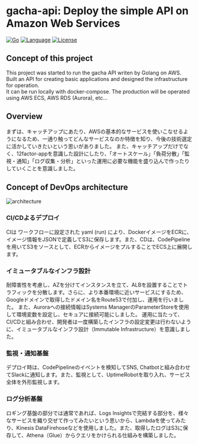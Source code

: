 # gacha-api: Deploy the simple API on Amazon Web Services

[![Go](https://github.com/GotoRen/gacha-api/actions/workflows/go.yml/badge.svg)](https://github.com/GotoRen/gacha-api/actions/workflows/go.yml)
[![Language](https://img.shields.io/badge/Go-1.18.0-blue.svg)](https://github.com/Pluslab/cyphonic)
[![License](https://img.shields.io/badge/license-MIT-blue.svg)](https://opensource.org/licenses/MIT)
## Concept of this project
This project was started to run the gacha API writen by Golang on AWS.<br>
Built an API for creating basic applications and designed the infrastructure for operation.<br>
It can be run locally with docker-compose. The production will be operated using AWS ECS, AWS RDS (Aurora), etc...<br>

## Overview
まずは、キャッチアップにあたり、AWSの基本的なサービスを使いこなせるようになるため、一通り触ってどんなサービスなのか特徴を知り、今後の技術選定に活かしていきたいという思いがありました。
また、キャッチアップだけでなく、12factor-appを意識した設計にしたり、「オートスケール」「負荷分散」「監視・通知」「ログ収集・分析」といった運用に必要な機能を盛り込んで作ったりしていくことを意識しました。

## Concept of DevOps architecture
![architecture](https://user-images.githubusercontent.com/63791288/113522998-0c822200-95e0-11eb-851a-ee61c69076f1.png)

### CI/CDよるデプロイ
CIは ワークフローに設定された yaml (run) により、DockerイメージをECRに、イメージ情報をJSONで定義してS3に保存します。また、CDは、CodePipelineを用いてS3をソースとして、ECRからイメージをプルすることでECS上に展開します。

### イミュータブルなインフラ設計
耐障害性を考慮し、AZを分けてインスタンスを立て、ALBを設置することでトラフィックを分散します。さらに、より本番環境に近いサービスにするため、Googleドメインで取得したドメイン名をRoute53で付加し、運用を行いました。
また、Auroraへの接続情報はSystems ManagerのParameterStoreを使用して環境変数を設定し、セキュアに接続可能にしました。
運用に当たって、CI/CDと組み合わせ、開発者は一度構築したインフラの設定変更は行わないように、イミュータブルなインフラ設計（Immutable Infrastructure）を意識しました。

### 監視・通知基盤　
デプロイ時は、CodePipelineのイベントを検知してSNS, Chatbotと組み合わせてSlackに通知します。また、監視として、UptimeRobotを取り入れ、サービス全体を外形監視します。

### ログ分析基盤
ロギング基盤の部分では通常であれば、Logs Insightsで完結する部分を、様々なサービスを織り交ぜて作ってみたいという思いから、Lambdaを使ってみたり、Kinesis DataFirehoseなどを使用しました。また、取得したログはS3に保存して、Athena（Glue）からクエリをかけられる仕組みを構築しました。